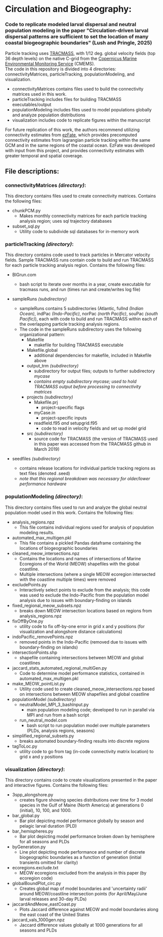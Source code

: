 # Circulation and Biogeography:

### Code to replicate modeled larval dispersal and neutral population modeling in the paper "Circulation-driven larval dispersal patterns are sufficient to set the location of many coastal biogeographic boundaries" (Lush and Pringle, 2025)

Particle tracking uses [TRACMASS](https://github.com/TRACMASS/Tracmass), with 1/12 deg. global velocity fields (top 36 depth levels) on the native C-grid from the [Copernicus Marine Environmental Monitoring Service](https://marine.copernicus.eu/) (CMEMS).  
The code in this repository is divided into 4 directories: connectivityMatrices, particleTracking, populationModeling, and visualization.  
- connectivityMatrices contains files used to build the connectivity matrices used in this work.
- particleTracking includes files for building TRACMASS executables/output
- populationModeling includes files used to model populations globally and analyze population distributions  
- visualization includes code to replicate figures within the manuscript

For future replication of this work, the authors recommend utilizing connectivity estimates from [ezFate](https://github.com/JamiePringle/EZfate), which provides precomputed connectivity estimates from lagrangian particle tracking within the same GCM and in the same regions of the coastal ocean. EzFate was developed with input from this project, and provides connectivity estimates with greater temporal and spatial coverage.

## File descriptions:
### connectivityMatrices _(directory)_:  
This directory contains files used to create connectivity matrices. Contains the following files:
- chunkPCM.py
  - Makes monthly connectivity matrices for each particle tracking analysis region; uses sql trajectory databases
- subset_sql.py
  - Utility code to subdivide sql databases for in-memory work

### particleTracking _(directory)_:  
This directory contains code used to track particles in Mercator velocity fields. Sample TRACMASS runs contain code to build and run TRACMASS for each particle tracking analysis region. Contains the following files:  
- BIGrun.com
  - bash script to iterate over months in a year, create executable for tracmass runs, and run (times run and create/writes log file)
- sampleRuns _(subdirectory)_
  - sampleRuns contains 5 subdirectories (Atlantic, fulInd _(Indian Ocean)_, indPac _(Indo-Pacific)_, norPac _(north Pacific)_, souPac _(south Pacific)_), each with code to build and run TRACMASS within each of the overlapping particle tracking analysis regions.
  - The code in the sampleRuns subdirectory uses the following organizational pattern:
    - Makefile
      - makefile for building TRACMASS executable
    - Makefile.global
      - additional dependencies for makefile, included in Makefile above
    - output_trm _(subdirectory)_
      - subdirectory for output files; outputs to further subdirectory _mycase_
      - _contains empty subdirectory mycase; used to hold TRACMASS output before processing to connectivity matrices_
    - projects _(subdirectory)_
      - Makefile.prj
        - project-specific flags
      - myCase.in
        - project-specific inputs
      - readfield.f95 _and_ setupgrid.f95
        - code to read in velocity fields and set up model grid
    - src _(subdirectory)_
      - source code for TRACMASS (the version of TRACMASS used in this paper was accessed from the TRACMASS github in March 2019)
    
- seedfiles _(subdirectory)_
  - contains release locations for individual particle tracking regions as text files (denoted .seed)
  - _note that this regional breakdown was necessary for older/lower performance hardware_
    
### populationModeling _(directory)_:  
This directory contains files used to run and analyze the global neutral population model used in this work. Contains the following files:  
- analysis_regions.npz
  - This file contains individual regions used for analysis of population modeling results.
- automated_max_multigen.pkl
  - This file contains a pickled Pandas dataframe containing the locations of biogeographic boundaries
- cleaned_meow_intersections.npz
  - Contains the locations and names of intersections of Marine Ecoregions of the World (MEOW) shapefiles with the global coastline.
  - Multiple intersections (where a single MEOW ecoregion intersected with the coastline multiple times) were removed
- excludePoints.py
  - Interactively select points to exclude from the analysis; this code was used to exclude the Indo-Pacific from the population model analysis due to issues with boundary-finding on islands
- fixed_regional_meow_subsets.npz
  - breaks down MEOW intersection locations based on regions from analysis_regions.npz
- fixOffByOne.py
  - utility code to fix off-by-one error in grid x and y positions (for visualization and alongshore distance calculations)
- indoPacific_removePoints.npz
  - removed points in the Indo-Pacific (removed due to issues with boundary-finding on islands)
- intersectionPoints.shp
  - shapefile containing intersections between MEOW and global coastlines
- jaccard_stats_automated_regional_multiGen.py
  - Code to determine model performance statistics, contained in automated_max_multigen.pkl
- make_MEOW_pointList.py
  - Utility code used to create cleaned_meow_intersections.npz based on intersections between MEOW shapefiles and global coastline
- populationModel _(subdirectory)_
  - neutralModel_MPI_3_bashInput.py
    - main population modeling code; developed to run in parallel via MPI and run from a bash script
  - run_neutral_model.com
    - bash script to run population model over multiple parameters (PLDs, analysis regions, seasons)
- simplified_regional_subsets.py
  - breaks automated boundary-finding results into discrete regions
- tagToLoc.py
  - utility code to go from tag (in-code connectivity matrix location) to grid x and y positions

### visualization _(directory)_:  
This directory contains code to create visualizations presented in the paper and interactive figures. Contains the following files:  
- 3spp_alongshore.py
  - creates figure showing species distributions over time for 3 model species in the Gulf of Maine (North America) at generations 0 (initial), 10, 100, and 1000.
- bar_global.py
  - Bar plot depicting model performance globally by season and pelagic larval duration (PLD)
- bar_hemispheres.py
  - Bar plot depicting model performance broken down by hemisphere for all seasons and PLDs
- byGeneration.py
  - Line plot depicting mode performance and number of discrete biogeographic boundaries as a function of generation (initial transients omitted for clarity)
- ecoregions.exclude.txt
  - MEOW ecoregions excluded from the analysis in this paper (by ecoregion code)
- globalBoundPlot_circ.py
  - Creates global map of model boundaries and 'uncertainty radii' around MEOW/coastline intersection points (for April/May/June larval releases and 30-day PLDs)
- jaccardAndMeow_eastCoast.py
  - Plots Jaccard difference against MEOW and model boundaries along the east coast of the United States
- jaccard_vals_1000gen.npz
  - Jaccard difference values globally at 1000 generations for all seasons and PLDs

